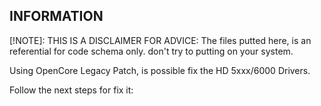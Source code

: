 ## INFORMATION


[!NOTE]: THIS IS A DISCLAIMER FOR ADVICE: The files putted here, is an referential for code schema only.
don't try to putting on your system.

Using OpenCore Legacy Patch, is possible fix the HD 5xxx/6000 Drivers.

Follow the next steps for fix it:
